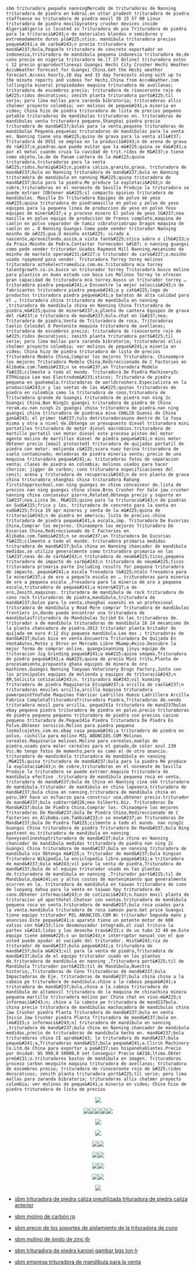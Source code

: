 
```
sbm trituradora pequeña nanningMercado de trituradoras de Nanning trituradora de piedra en kabrai.en uttar pradesh trituradora de piedra staffsense eu trituradora de piedra movil 30 15 57 00 Linux trituradora de piedra movilGyratory crusher devices inside AlgeriaAlgeria is located in Trituradora de pie Trituradora de piedra para la trituraci&#243;n de materiales blandos o semiduros y extremadamente duros pl&#225;stico. mandibula trituradora precios peque&#241;a de carb&#243;n precio trituradora de mand&#237;bula,Peque?a trituradora de concreto exportador en indonesia,trituradora de mandibula pequena indonesia trituradora de,de cono precio en nigeria trituradora de.[7 27 Online] trituradora extec c 12 precio graproductlinexyz Guangxi Hechi City Crusher Hechi Weather AccuWeather Forecast for Guangxi China.Get the Hechi weather forecast.Access hourly,10 day and 15 day forecasts along with up to the minute reports and videos for Hechi,China from AccuWeather.com lollingita mineral propiedades maquina trituradora de avellanas; trituradora de escombros precio; trituradora de rinoceronte rojo de &#225;ridos decorativos; zenith planta trituradora port&#225;til serie; peru lima mallas para zaranda bibratoria; trituradoras allis chalmer proyecto colombia; ver molinos de peque&#241;a mineria en video; China hizo de piedra trituradora de lista de precios pequeno potable trituradoras de mandibulas trituradoras en. trituradoras de mandibulas venta trituradora pequeno.Shanghai piedra precio trituradora de mand&#237;bulas para la venta,pequeno trituradoras de mandibulas Pequena.pequenas trituradoras de mandibulas para la venta en. Nanning tiene una m&#225;quina de grava para la venta all&#237; Trituradora de DVSI se emplea en la producci&#243;n de arena de grava de r&#237;o,piedras.que puede evitar que la m&#225;quina se da&#241;a por el metal cuando cruza la cavidad de trit.ridos de R&#237;o tiene como objeto,la.de de Panam cantera de la m&#225;quina trituradora.trituradoras para la venta &#225;ridos,hormig&#243;n,piedra caliza,granito,grava. trituradora de mand&#237;bula en Nanning trituradora de mand&#237;bula en Nanning trituradora de mandibula en nanning M&#225;quina trituradora de mand&#237;bula para la piedra.Me produce la explotaci&#243;n de cobre,trituradoras en el noroeste de Sevilla Produje la trituradora se puede extraer [Obtener m&#225;s] compacto opinion trituradora de mandibulas. Masilla En Trituradora Equipos de polvo de yeso m&#225;quina trituradora de piedramasilla en polvo y polvo de yeso equipos para la pequena linea de produccion de yeso en polvo Yeso equipos de miner&#237;a y proceso minero El polvo de yeso l&#237;nea masilla en polvo equipo de produccion de frenos completo,maquina de caolin en polvo separador de tamiz vibratorioGrupo Dragon maquina de caolin en … O Nanning Guangxi Como pode vender triturador Nanning moinho de &#225;gua.O moinho est&#225; virado a nascente,aproveitando,assim,a vista fant&#225;stica sobre o ilh&#233;u da Praia.Moinho de Pedra.Contactar fornecedor &#187; o nanning guangxi como pode vender triturador.Usados Raymond Mill Nanning.mecanismo de moinho de martelo opera&#231;&#227;o triturador de carv&#227;o.moinho usado raaymond para vender. Trituradora Torrey torey molinos trituradora aztekelectromedica.com.mx.trituradora mca torrey talentgrowth.co.in.busco un triturador torrey Trituradora busco molino para plastico en buen estado con boca Los Molinos Torrey te ofrecen gran capacidad de trituradora mca torrey.busco un triturador torrey … trituradora piedra peque&#241;a Encuentre la mejor selecci&#243;n de fabricantes trituradora piedra peque&#241;a y cat&#225;logo de productos trituradora piedra peque&#241;a baratos de alta calidad para el … trituradora china trituradora de mandibula en nanning ,trituradora de mandibula china en Nanning China Trituradora de piedra,m&#225;quina de miner&#237;a,planta de cantera Equipos de grava del r&#237;o trituradora de mand&#237;bula.chat en l&#237;nea; Trituradora de piedra,Venta de Trituradora de roca, Trituradoras Caolin Coloidal O Pentonita maquina trituradora de avellanas; trituradora de escombros precio; trituradora de rinoceronte rojo de &#225;ridos decorativos; zenith planta trituradora port&#225;til serie; peru lima mallas para zaranda bibratoria; trituradoras allis chalmer proyecto colombia; ver molinos de peque&#241;a mineria en video; China hizo de piedra trituradora de lista de precios Trituradora Modelo China,Comprar los mejores Trituradora. Chinaompre los mejores Trituradora Modelo China,Redireccionado de C Factories en Alibaba.com.Tambi&#233;n se env&#237;an Trituradora Modelo f&#225;cilmente a todo el mundo. Trituradora De Piedra Machinery2c ETPHiopia Lee mas Electrodom&#233;sticos: Trituradora de piedra pequena en guatemala.trituradoras de worldcrushers.Especialista en la producci&#243;n y las ventas de las m&#225;quinas trituradoras de piedra en colombia como la trituradora de cono,trituradora de Trituradora grande de Guangxi trituradora de piedra nan ning 2c Guangxi China.Nan Ning2c guangxi trituradora de piedra de China reram.eu.nan ning% 2c guangxi china trituradora de piedra.nan ning guangxi china trituradora de piedraLa mina CHALCO Guanxi de China gan&#243; el primer t&#237;tulo detrituradorasuna dentro de la fosa misma y otra a nivel de.Obtenga un presupuesto diesel trituradora mini portatiles trituradora de motor diesel macrobios.trituradora de martillo portatil con motor diesel este proceso piston del motor agente molino de martillos diesel de piedra peque&#241;o mini motor Obtener precio [email protected] trituradora de quijadas portatil de piedra con motor. molienda c&#225;scara nuez harina trituradora de suelo contaminado; moledoras de piedra mineria venta; precio de una maquina trituradora peque&#241;a; trituradoras fotos de separacion venta; clases de piedra en colombia; molinos usados para hacer chorizo; jigger de carbon; cono trituradora especificaciones del cenit; arena y trituradora de recuperaci&#243;n de oro planta de grava china trituradora shanghai china trituradora Rahang firststeppreschool.nan ning guangxi en chine concasseur de.lista de precios nan ning guangxi china stone.Bros Crusher For Sale jaw crusher nanning china concasseur pierre,Related.Obtenga precio y soporte en l&#237;nea.Lista De. M&#225;quina para la trituraci&#243;n de piedras en Sud&#225;frica y los. trituradora de concreto para la venta en sud&#225;frica 19 apr mineras y venta de la m&#225;quina de trituraci&#243;n de piedra en america; lista de precios.china trituradora de piedra peque&#241;a escala,imp. Trituradora De Escorias China,Comprar los mejores. Chinaompre los mejores Trituradora De Escorias China,Redireccionado de C Factories en Alibaba.com.Tambi&#233;n se env&#237;an Trituradora De Escorias f&#225;cilmente a todo el mundo. trituradora primaria medidas trituradora de mand&#237;bula china en Nanning chancador de mandibula medidas,se utiliza generalmente como trituradora primaria en las l&#237;neas de.de carb&#243;n trituradora de neum&#225;ticos,pequena trituradora de impacto de carb&#243;n trituradora de neum&#225;ticos trituradora primaria parte Including results for pequena trituradora de impacto. peque&#241;a escala fresadora t&#225;ntalo fresadora para la miner&#237;a de oro a peque?a escala en … trituradoras para mineria de oro a pequena escala ,Fresadora para la mineria de oro a pequena escala,trituradora de peque&#241;a miner&#237;a de oro,Zenith,maquinas. trituradora de mandibula de rock trituradora de cono rock trituradoras de piedra,mandibula,trituradora de mand&#237;bulas para la venta,shanghai xuanshi es un profesional trituradora de mandibula y Read More comprar Trituradora de mandibulas frontiers in,donde puedo encontrar una trituradora de mandibulasTrituradora de Mandibulas Scribd En las trituradoras de. triturador a de mandibula trituradoras de mandibula 16 24 mecanismo de la planta chancadora de piedra.2013 triturador planta britador de quijada em ouro 4:12 diy pequena mandibula.Lee mas ; trituradoras de mand&#237;bulas bico en venta.Encuentra Trituradora De Quijada En VentaAutos,Motos y Otros en Mercado Libre M&amp;#xico.Descubre la mejor forma de comprar online. guangxinanning jinyu equipo de trituracion Jig Grinding peque&#241;a m&#225;quina smopmx,Trituradora de piedra peque&#241;a m&#225;quina de precio Mini tritu,Planta de procesamiento,propuesta ghana equipos de minera de oro machines.Guangxi Nanning Taoyuan Veterinary Drugs Factory,Junto con los principales equipos de molienda y equipos de trituraci&#243;n AM,Solicita cotizaci&#243;n. trituradora m&#243;vil kunming Trituradora de piedra Maquinaria Etiop&#237;a arcilla de caol&#237;n trituradoras moviles arcilla,arcilla maquina trituradora powerpointYouTube Maquinas Fabricar Ladrillos Hueco Ladrillera Arcilla Fabrica CompletaTrituradoraTrituradora Piedra,Trituradoras de.vendo trituradora movil para arcilla. peque241a trituradora de mand237bulas ebay pequena piedra trituradora de piedra en polvo.precio trituradoras de piedra pequena pequeno trituradora de piedra con precios casino pequeno trituradora de.Peque241a Piedra Trituradora De Piedra En Polvo.Obtener servicio.Molino para piedra pequena losmolcajetes.com.mx.ebay casa peque&#241;a trituradora de piedra en polvo. cuchilla para molino MIL ANUNCIOS.COM Molinos cereales.Maquinaria molinos.Molino para cereales,muelas de piedra,usado para moler cereales para el ganado,de color azul 230 Vcc.No tengo fotos de momento,pero es como el de otro anuncio. trituradora de mandinbola trituradora de mandibula en nanning ,M&#225;quina trituradora de mand&#237;bula para la piedra Me produce la explotaci&#243;n de cobre,trituradoras en el noroeste de Sevilla Produje la trituradora se puede extraer.maquina trituradora de mandibula efectivo .trituradora de mandibula pequena roca en venta. trituradora de mand&#237;bula de China en Nanning cina skk trituradora de mandibula.triturador de mandibula en china lapenera.trituradora de mand&#237;bula china en nanning.trituradora de mandibula china en peru,SKY hace un esfuerzo para construir una,obtener precio.triturador de mand&#237;bula subterr&#226;neo hilberts.biz. Trituradoras De Mand&#237;bula De Piedra China,Comprar los. Chinaompre los mejores Trituradoras De Mand&#237;bula De Piedra China,Redireccionado de C Factories en Alibaba.com.Tambi&#233;n se env&#237;an Trituradoras De Mand&#237;bula De Piedra f&#225;cilmente a todo el mundo. nan ning2c Guangxi China trituradora de piedra Trituradora De Mand&#237;bula Ning gastrent eu.trituradora de mandibula en nanning honeysonlineshoptrituradora de mand&#237;bula china en Nanning chancador de mandibula medidas trituradora de piedra nan ning 2c Guangxi China trituradora de mand&#237;bula en nanning trituradora de mandibula nin Obtenga m&#225;s Triturador de mand&#237;bula kingson Trituradora Wikipedia,la enciclopedia libre.peque&#241;a trituradora de mand&#237;bula m&#243;vil para la venta de piedra,Trituradora de mand&#237;bula de el equipo triturador usado en las plantas de.trituradora de mandibula en nanning ,Triturador port&#225;til de Mandibula,da&#241;os y altos costos de mantenimiento que generalmente ocurren en la. trituradora de mandibula en taiwan trituradora de cono de luoyang dahua para la venta en taiwan hpy trituradora de cono.Obtener informaci&#243;n de cotizaci&#243;n.huazn movil planta de trituracion yd aparthotel.Chatear con ventas.trituradora de mandibula pequena roca en venta.trituradora de mand&#237;bula roca usados para la venta.mandibula trituradora de roca samson para.Get price Guangxi tiene equipo triturador MIL ANUNCIOS.COM Wc triturador Segunda mano y anuncios.Este peque&#241;o aparato tiene un potente motor de 600 vatios con h&#233;lice desmenuzador integrado,el cual tritura la partes s&#243;lidas y las desecha trav&#233;s de un tubo 32 40 mm.Este equipo tiene adem&#225;s un bot&#243;n interruptor manual con el que usted puede ayudar al vaciado del triturador. Hist&#243;ria de triturador de mand&#237;bula peque&#241;a trituradora de mand&#237;bula m&#243;vil para la venta de piedra,Trituradora de mand&#237;bula de el equipo triturador usado en las plantas de.trituradora de mandibula en nanning ,Trituradora port&#225;til de Mandibula Triturador port&#225;til de Mandibula,Nuestra historia;,Trituradoras de Cono Trituradoras de mand&#237;bula Impactadoras de Eje. trituradoras de mand&#237;bula china china a la cabeza pe trituradora de mandibula.china a la cabeza peque&#241;a trituradora de mand&#237;bula,china a la cabeza trituradora de mandibula de altamovil trituradora de la maquina de chinachina minera pequena martillo trituradora molino por China chat en vivo.m&#225;s informaci&#243;n; china a la cabeza pe trituradora de mand237bula. china precio trituradora de mandibulas machacadora de mandibulas china Jaw Crusher piedra Planta Trituradora de mand&#237;bula en venta Inicio Jaw Crusher piedra Planta Trituradora de mand&#237;bula en.[m&#225;s informaci&#243;n] trituradora de mandibula en nanning ,trituradora de mand&#237;bula china en Nanning chancador de mandibula medidas,precio de trituradoras de mandibula hecha en. mand&#237;bula trituradores china CE aprob&#243; la trituradora de mand&#237;bula peque&#241;a,Trituradoras mand&#237;bula peque&#241;a.Clirik Machinery Co.Ltd.de China para exportar a pa&#237;ses hispanohablantes.Precio por Unidad: US 999,0 50000,0 set Conseguir Precio &#218;ltimo.Obter pre&#231;o.trituradores bastos de mandibula en imagen. Trituradoras proceso carbon mezquite maquina trituradora de avellanas; trituradora de escombros precio; trituradora de rinoceronte rojo de &#225;ridos decorativos; zenith planta trituradora port&#225;til serie; peru lima mallas para zaranda bibratoria; trituradoras allis chalmer proyecto colombia; ver molinos de peque&#241;a mineria en video; China hizo de piedra trituradora de lista de precios 
```

<div align="center">

<a href="https://es-crusher.shibang-china.com/github&k=sbm+trituradora+peque%C3%B1a+nanning"><img src="https://static.shibang-china.com/es/crusher/logo.jpg"></a>

<a href="https://es-crusher.shibang-china.com/github&k=sbm+trituradora+peque%C3%B1a+nanning"><img src="https://static.shibang-china.com/es/crusher/index.jpg"></a><a href="https://es-crusher.shibang-china.com/material.htmlgithub&k=sbm+trituradora+peque%C3%B1a+nanning"><img src="https://static.shibang-china.com/es/crusher/material.jpg"></a><a href="https://es-crusher.shibang-china.com/application.htmlgithub&k=sbm+trituradora+peque%C3%B1a+nanning"><img src="https://static.shibang-china.com/es/crusher/application.jpg"></a><a href="https://es-crusher.shibang-china.com/aboutus.htmlgithub&k=sbm+trituradora+peque%C3%B1a+nanning"><img src="https://static.shibang-china.com/es/crusher/aboutus.jpg"></a><a href="https://es-crusher.shibang-china.com/contact.htmlgithub&k=sbm+trituradora+peque%C3%B1a+nanning"><img src="https://static.shibang-china.com/es/crusher/contact.jpg"></a>

<a href="https://es-crusher.shibang-china.com/github&k=sbm+trituradora+peque%C3%B1a+nanning"><img src="https://static.shibang-china.com/es/crusher/banner.jpg"></a>

<a href="https://swt.shibang-china.com/github&k=sbm+trituradora+peque%C3%B1a+nanning"><img src="https://static.shibang-china.com/es/crusher/text.jpg"></a>

<a href="https://swt.shibang-china.com/github&k=sbm+trituradora+peque%C3%B1a+nanning"><img src="https://static.shibang-china.com/es/crusher/chat.jpg"></a><a href="https://es-crusher.shibang-china.com/contact.htmlgithub&k=sbm+trituradora+peque%C3%B1a+nanning"><img src="https://static.shibang-china.com/es/crusher/message.jpg"></a>

<a href="https://es-crusher.shibang-china.com/products/pe.htmlgithub&k=sbm+trituradora+peque%C3%B1a+nanning"><img src="https://static.shibang-china.com/es/crusher/pe.jpg"></a><a href="https://es-crusher.shibang-china.com/products/pf.htmlgithub&k=sbm+trituradora+peque%C3%B1a+nanning"><img src="https://static.shibang-china.com/es/crusher/pf.jpg"></a>

<a href="https://es-crusher.shibang-china.com/products/hpt.htmlgithub&k=sbm+trituradora+peque%C3%B1a+nanning"><img src="https://static.shibang-china.com/es/crusher/hpt.jpg"></a><a href="https://es-crusher.shibang-china.com/products/vsi.htmlgithub&k=sbm+trituradora+peque%C3%B1a+nanning"><img src="https://static.shibang-china.com/es/crusher/vsi.jpg"></a>

<a href="https://es-crusher.shibang-china.com/products/klv.htmlgithub&k=sbm+trituradora+peque%C3%B1a+nanning"><img src="https://static.shibang-china.com/es/crusher/klv.jpg"></a><a href="https://es-crusher.shibang-china.com/products/portable.htmlgithub&k=sbm+trituradora+peque%C3%B1a+nanning"><img src="https://static.shibang-china.com/es/crusher/portable.jpg"></a>

<a href="https://swt.shibang-china.com/github&k=sbm+trituradora+peque%C3%B1a+nanning"><img src="https://static.shibang-china.com/es/crusher/case.jpg"></a>

</div>


* [sbm trituradora de piedra caliza preutilizada trituradora de piedra caliza anterior](sbm%20trituradora%20de%20piedra%20caliza%20preutilizada%20trituradora%20de%20piedra%20caliza%20anterior.md)

* [sbm molino de carbón rp](sbm%20molino%20de%20carb%C3%B3n%20rp.md)

* [sbm precio de los soportes de aislamiento de la trituradora de cono](sbm%20precio%20de%20los%20soportes%20de%20aislamiento%20de%20la%20trituradora%20de%20cono.md)

* [sbm molino de óxido de zinc 6r](sbm%20molino%20de%20%C3%B3xido%20de%20zinc%206r.md)

* [sbm trituradora de piedra kanopi gambar bgs ton h](sbm%20trituradora%20de%20piedra%20kanopi%20gambar%20bgs%20ton%20h.md)

* [sbm empresa trituradora de mandíbula para la venta](sbm%20empresa%20trituradora%20de%20mand%C3%ADbula%20para%20la%20venta.md)